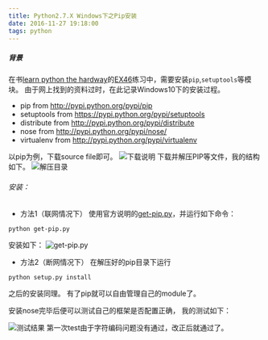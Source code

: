```yaml
---
title: Python2.7.X Windows下之Pip安装
date: 2016-11-27 19:18:00
tags: python
---
```

##### 背景
在书[learn python the hardway](https://learnpythonthehardway.org)的[EX46](https://learnpythonthehardway.org/book/ex46.html)练习中，需要安装`pip`,`setuptools`等模块。
由于网上找到的资料过时，在此记录Windows10下的安装过程。
- pip from http://pypi.python.org/pypi/pip
- setuptools from https://pypi.python.org/pypi/setuptools
- distribute from http://pypi.python.org/pypi/distribute
- nose from http://pypi.python.org/pypi/nose/
- virtualenv from http://pypi.python.org/pypi/virtualenv

以pip为例，下载source file即可。
![下载说明](http://upload-images.jianshu.io/upload_images/383-0a25a04bf15c95d4.png?imageMogr2/auto-orient/strip%7CimageView2/2/w/1240)
下载并解压PIP等文件，我的结构如下。
![解压目录](http://upload-images.jianshu.io/upload_images/383-bf1cf5984e5b08e6.png?imageMogr2/auto-orient/strip%7CimageView2/2/w/1240)
###### 安装：
- 方法1（联网情况下）
使用官方说明的[get-pip.py](https://bootstrap.pypa.io/get-pip.py)，并运行如下命令：
```
python get-pip.py
```
安装如下：
![get-pip.py](http://upload-images.jianshu.io/upload_images/383-0dc2b9f6a38b01fd.png?imageMogr2/auto-orient/strip%7CimageView2/2/w/1240)
- 方法2（断网情况下）
在解压好的pip目录下运行
```
python setup.py install
```
之后的安装同理。
有了pip就可以自由管理自己的module了。

安装nose完毕后便可以测试自己的框架是否配置正确，
我的测试如下：

![测试结果](http://upload-images.jianshu.io/upload_images/383-5266c764dab853a8.png?imageMogr2/auto-orient/strip%7CimageView2/2/w/1240)
第一次test由于字符编码问题没有通过，改正后就通过了。